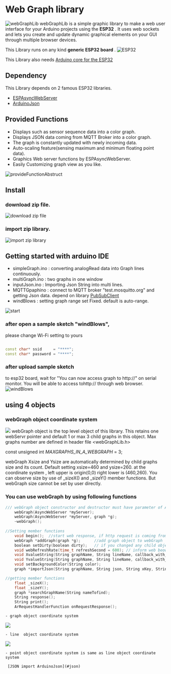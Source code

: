 # Web Graph library
![webGraphLib](https://github.com/HideakiAbe/ESP32Repository/blob/main/doc/sampleGraph.png)
webGraphLib is a simple graphic library to make a web user interface for your Arduino projects using the **ESP32** . It uses web sockets and lets you create and update dynamic graphical elements on your GUI through multiple browser devices.

This Library runs on any kind  **generic ESP32 board** .
![ESP32](https://github.com/HideakiAbe/ESP32Repository/blob/main/doc/ESP32.jpg) 

This Library also needs [Arduino core for the ESP32](https://github.com/espressif/arduino-esp32#installation-instructions)
##  Dependency
This Library depends on 2 famous ESP32 libraries.
- [ESPAsyncWebServer](https://github.com/me-no-dev/ESPAsyncWebServer)
- [ArduinoJson](https://github.com/bblanchon/ArduinoJson)

##  Provided Functions
- Displays such as sensor sequence data into a color graph.
- Displays JSON data coming from MQTT Broker into a color graph.
- The graph is constantly updated with newly incoming data.
- Auto-scaling feature(sensing maximum and minimum floating point data).
- Graphics Web server functions by ESPAsyncWebServer.
- Easily Customizing graph view as you like.

![provideFunctionAbstruct](https://github.com/HideakiAbe/ESP32Repository/blob/main/doc/provideFunctionAbstruct.png)

##  Install 

### download zip file.

![download zip file](https://github.com/HideakiAbe/ESP32Repository/blob/main/doc/zipDwonload.png)


### import zip library.

![import zip library](https://github.com/HideakiAbe/ESP32Repository/blob/main/doc/EzipLibimport.png)



## Getting started with arduino IDE 
- simpleGraph.ino  :  converting analogRead data into Graph lines continuously. 
- multiGraph.ino   :  two graphs in one window 
- inputJson.ino    :  Importing Json String  into multi lines.
- MQTTGpaphino     :  connect to MQTT broker "test.mosquitto.org" and getting Json data. depend on library [PubSubClient](https://github.com/knolleary/pubsubclient)
- windBlows     :  setting graph range set Fixed.  default is auto-range.


![start](https://github.com/HideakiAbe/ESP32Repository/blob/main/doc/Startsample.png)

### after open a sample sketch "windBlows",
please change Wi-Fi setting to yours
```cpp

const char* ssid     = "****";
const char* password = "****";

```
### after upload sample sketch
to esp32 board, wait for "You can now access graph to http://<ipaddress>" on serial monitor. You will be able to access tohttp://<ipaddress> through web browser.
![windBlows](https://github.com/HideakiAbe/ESP32Repository/blob/main/doc/tornadopng.png)

## using 4 objects
### webGraph object coordinate system
    
![](https://github.com/HideakiAbe/ESP32Repository/blob/main/doc/webGraphOject.png)
webGraph object is the top level object of this library. This retains one webServr pointer and default 1 or max 3 child graphs in this object. Max graphs number are defined in header file <webGraphLib.h>

const unsigned int _MAXGRAPHS_IN_A_WEBGRAPH_ = 3;

webGraph Xsize and Ysize are automatically determined by child graphs size and its count. Default setting xsize=460 and ysize=260. at the coordinate system , left upper is origin(0,0) right lower is (460,260). You can observe size by use of _sizeX() and _sizeY() member functions. But webGraph size cannot be set by user directly.

### You can use webGraph by using following  functions
```cpp
/// webGraph object constructor and destructor must have parameter of AsyncWebServer pointer.
    webGraph(AsyncWebServer *myServer);
    webGraph(AsyncWebServer *myServer, graph *g);
    ~webGraph();
    
//Setting member functions    
    void begin();  //start web response, if http request is coming from browser.(tested chrome  86.0.4240.111)
    webGraph *addGraph(graph *g);      //add graph object to webGraph
    boolean setDirty(boolean dirty);   // if you changed any child object under this webGraph ,you should set true value.
    void webRefreshRate(time_t refreshSecond = 600); // inform web beowser to refresh period.
    void XvalueString(String graphName, String lineName, callback_with_arg_float myXfunc);  //resist X value display function to named graph
    void YvalueString(String graphName, String lineName, callback_with_arg_float myYfunc);
    void setBackgroundColor(String color);
    graph *importJson(String graphName, String json, String xKey, String yKey1[_MAX_LINES_IN_A_GRAPH_], uint8_t actualYKeys);

//getting member functions
    float _sizeX();
    float _sizeY();
    graph *searchGraphName(String nameTofind);
    String response();
    String print();
    ArRequestHandlerFunction onRequestResponse();
```
    - graph object coordinate system

![](https://github.com/HideakiAbe/ESP32Repository/blob/main/doc/graphOject.png)

    - line  object coordinate system
![](https://github.com/HideakiAbe/ESP32Repository/blob/main/doc/lineOject.png)

    - point object coordinate system is same as line object coordinate system
    
     [JSON import ArduinoJson](#json)

